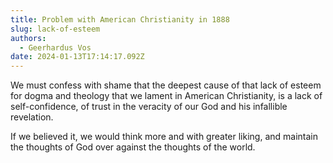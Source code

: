 ```yaml
---
title: Problem with American Christianity in 1888
slug: lack-of-esteem
authors:
  - Geerhardus Vos
date: 2024-01-13T17:14:17.092Z
---
```

We must confess with shame that the deepest cause of that lack of esteem for dogma and theology that we lament in American Christianity, is a lack of self-confidence, of trust in the veracity of our God and his infallible revelation.

If we believed it, we would think more and with greater liking, and maintain the thoughts of God over against the thoughts of the world.